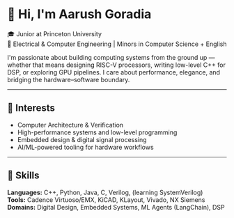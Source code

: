 # 👋 Hi, I'm Aarush Goradia

🎓 Junior at Princeton University  
📍 Electrical & Computer Engineering | Minors in Computer Science + English  

I'm passionate about building computing systems from the ground up — whether that means designing RISC-V processors, writing low-level C++ for DSP, or exploring GPU pipelines. I care about performance, elegance, and bridging the hardware–software boundary.

---

## 🧠 Interests

- Computer Architecture & Verification
- High-performance systems and low-level programming
- Embedded design & digital signal processing
- AI/ML-powered tooling for hardware workflows

---

## 🔧 Skills

**Languages:** C++, Python, Java, C, Verilog, (learning SystemVerilog)  
**Tools:** Cadence Virtuoso/EMX, KiCAD, KLayout, Vivado, NX Siemens  
**Domains:** Digital Design, Embedded Systems, ML Agents (LangChain), DSP  
